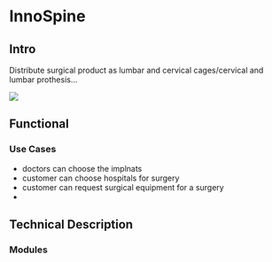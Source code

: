 # InnoSpine

## Intro

Distribute surgical product as lumbar and cervical cages/cervical and lumbar prothesis...

![](https://media.giphy.com/media/3orieN5HWXAMzfZtok/giphy.gif?cid=790b7611xzh22yep0d3drgtxvdfbh98kzvbz9l8g2xrda5yg&ep=v1_gifs_search&rid=giphy.gif&ct=g)

## Functional


### Use Cases

- doctors can choose the implnats
- customer can choose hospitals for surgery
- customer can request surgical equipment for a surgery
- 

## Technical Description


### Modules
